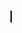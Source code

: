 <!-- 
HTML Main Page
Run this instead of main		
	
-->

<!DOCTYPE html>
<!-- Disable right click on the entire page -->
<html oncontextmenu="return false;">
<head>
    <meta charset="utf-8">
    <title>Test Engine</title>
    <script type="text/javascript" src="./gameengine.js"></script>
    <script type="text/javascript" src="./assetmanager.js"></script>
    <script type="text/javascript" src="./main.js"></script>
    <script type="text/javascript">
        // Auto focus canvas when the page finishes loading
        window.addEventListener('load', function () {
            document.getElementById("gameWorld").focus();
        });
    </script>
</head>
<body>
    <canvas id="gameWorld" tabindex="1" width="1000" height="750" style="border: 1px solid rgb(0, 0, 0); background: rgb(0, 128, 192)"></canvas>
</body>
</html> 
